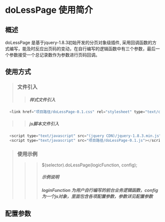 doLessPage 使用简介
=====================

概述
------------
  doLessPage 是基于jquery-1.8.3初始开发的分页对象级插件, 采用回调函数的方式编写，能及时反应出页码的变动，在自行编写的逻辑函数中有三个参数，最后一个参数接受一个总记录数作为参数进行页码回调。
  
使用方式
------------
> ### 文件引入
>> ##### 样式文件引入
```javascript
  <link href="项目路径/doLessPage-0.1.css" rel="stylesheet" type="text/css"/>
```
>> ##### js脚本文件引入
```javascript
  <script type="text/javascript" src="(jquery CDN)/jquery-1.8.3.min.js"></script>
  <script type="text/javascript" src="项目路径/doLessPage-0.1.js"></script>
```
> ### 使用示例
>>> $(selector).doLessPage(logicFunction, config);
>>> ##### 示例说明
>>> ##### loginFunction 为用户自行编写的前台业务逻辑函数，config为一个js对象，里面包含各项配置参数，参数详见配置参数

配置参数
------------
  
